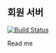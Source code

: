 ## 회원 서버
[![Build Status](https://travis-ci.com/suloginscene/member-server.svg?branch=master)](https://travis-ci.com/suloginscene/member-server)

Read me

